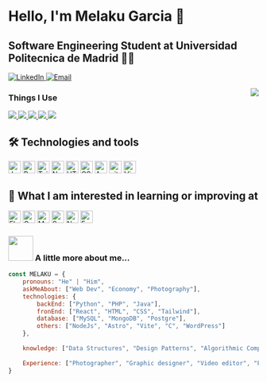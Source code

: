 


# Hello, I'm Melaku Garcia 👋		
## Software Engineering Student at Universidad Politecnica de Madrid 👨‍💻

<p align="left">
  <a href="https://www.linkedin.com/in/melakugb/?originalSubdomain=es">
    <img src="https://img.shields.io/badge/LinkedIn-melaku-blue" alt="LinkedIn">
  </a>
  <a href="mailto:melakugarciabon@gmail.com">
    <img src="https://img.shields.io/badge/Gmail-melakugarciabon%40gmail.com-red" alt="Email">
  </a>
</p>


  <img src="https://github-readme-stats.vercel.app/api?username=megarbon&show_icons=true" align="right" />
</a>


### Things I Use

<p align="left">  
<a href="https://github.com/harish-sethuraman/readme-components">
 <img  src="https://readme-components.vercel.app/api?component=logo&fill=black&logo=react&animation=spin&svgfill=15d8fe">  
 </a>
  <a href="https://github.com/harish-sethuraman/readme-components">
 <img  src="https://readme-components.vercel.app/api?component=logo&fill=black&logo=node.js&svgfill=659b60">
</a>
<a href="https://github.com/harish-sethuraman/readme-components">
<img  src="https://readme-components.vercel.app/api?component=logo&fill=black&logo=javascript&svgfill=f6df1c">
</a>
<a href="https://github.com/harish-sethuraman/readme-components">
<img  src="https://readme-components.vercel.app/api?component=logo&fill=black&logo=CSS3&svgfill=028dd1">
</a>
<a href="https://github.com/harish-sethuraman/readme-components">
<img  src="https://readme-components.vercel.app/api?component=logo&fill=&logo=github">
</a>

## 🛠  Technologies and tools

<a name="learning-now"></a>

<img src="https://img.shields.io/badge/JavaScript-282C34?logo=javascript&logoColor=F7DF1E" alt="JavaScript logo" title="JavaScript" height="25" /> <img src="https://img.shields.io/badge/React -282C34?logo=react&logoColor=61DAFB" alt="React Native logo" title="React" height="25" />  <img src="https://img.shields.io/badge/Tailwind%20CSS-282C34?logo=tailwind-css&logoColor=38B2AC" alt="Tailwind CSS logo" title="Tailwind CSS" height="25" /> <img src="https://img.shields.io/badge/Node.js-282C34?logo=node.js&logoColor=339933" alt="Node.js logo" title="Node.js" height="25" /> <img src="https://img.shields.io/badge/HTML5-282C34?logo=html5&logoColor=E34F26" alt="HTML5 logo" title="HTML5" height="25" /> <img src="https://img.shields.io/badge/CSS3-282C34?logo=css3&logoColor=1572B6" alt="CSS3 logo" title="CSS3" height="25" />  <img src="https://img.shields.io/badge/Android-282C34?logo=android&logoColor=3DDC84" alt="Android logo" title="Android" height="25" /> <img src="https://img.shields.io/badge/git-282C34?logo=git&logoColor=F05032" alt="git logo" title="git" height="25" /> <img src="https://img.shields.io/badge/VS%20Code-282C34?logo=visual-studio-code&logoColor=007ACC" alt="Visual Studio Code logo" title="Visual Studio Code" height="25" /> 


## 👾  What I am interested in learning or improving at

<img src="https://img.shields.io/badge/Flutter-282C34?logo=flutter&logoColor=02569B" alt="Flutter logo" title="Flutter" height="25" /> <img src="https://img.shields.io/badge/GraphQL-282C34?logo=graphql&logoColor=E10098" alt="GraphQL logo" title="GraphQL" height="25" /> <img src="https://img.shields.io/badge/MongoDB-282C34?logo=mongodb&logoColor=47A248" alt="MongoDB logo" title="MongoDB" height="25" /> <img src="https://img.shields.io/badge/Sass-282C34?logo=sass&logoColor=CC6699" alt="Sass logo" title="Sass" height="25" /> <img src="https://img.shields.io/badge/Next.js-282C34?logo=next.js&logoColor=FFFFFF" alt="Next.js logo" title="Next.js" height="25" /> <img src="https://img.shields.io/badge/Express-282C34?logo=express&logoColor=FFFFFF" alt="Express.js logo" title="Express.js" height="25" />

### <img src="https://media.giphy.com/media/VgCDAzcKvsR6OM0uWg/giphy.gif" width="50"> A little more about me...


```javascript
const MELAKU = {
    pronouns: "He" | "Him",
    askMeAbout: ["Web Dev", "Economy", "Photography"],
    technologies: {
        backEnd: ["Python", "PHP", "Java"],
        fronEnd: ["React", "HTML", "CSS", "Tailwind"],
        database: ["MySQL", "MongoDB", "Postgre"],
        others: ["NodeJs", "Astro", "Vite", "C", "WordPress"]
    },
    
    knowledge: ["Data Structures", "Design Patterns", "Algorithmic Complexity", "Sw Architecture"]
    
    Experience: ["Photographer", "Graphic designer", "Video editor", "Photography retail seller"]
}
